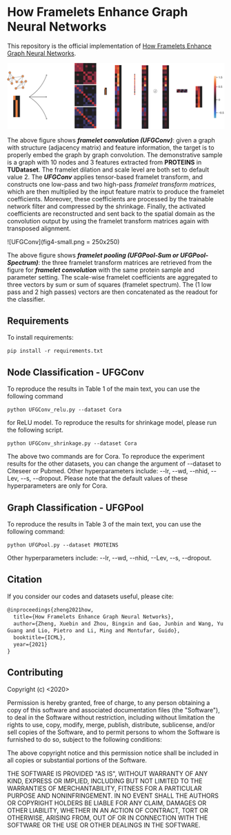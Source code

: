 
# How Framelets Enhance Graph Neural Networks

This repository is the official implementation of [How Framelets Enhance Graph Neural Networks](https://arxiv.org/abs/2102.06986).

![UFGConv](fig1.png)

The above figure shows ***framelet convolution (UFGConv)***: given a graph with structure (adjacency matrix) and feature information, the target is to properly embed the graph by graph convolution. The demonstrative sample is a graph with 10 nodes and 3 features extracted from **PROTEINS** in **TUDataset**. The framelet dilation and scale level are both set to default value 2. The ***UFGConv*** applies tensor-based framelet transform, and constructs one low-pass and two high-pass *framelet transform matrices*, which are then multiplied by the input feature matrix to produce the framelet coefficients. Moreover, these coefficients are processed by the trainable network filter and compressed by the shrinkage. Finally, the activated coefficients are reconstructed and sent back to the spatial domain as the convolution output by using the framelet transform matrices again with transposed alignment.

![UFGConv](fig4-small.png = 250x250)

The above figure shows ***framelet pooling (UFGPool-Sum or UFGPool-Spectrum)***: the three framelet transform matrices are retrieved from the figure for ***framelet convolution*** with the same protein sample and parameter setting. The scale-wise framelet coefficients are aggregated to three vectors by sum or sum of squares (framelet spectrum). The (1 low pass and 2 high passes) vectors are then concatenated as the readout for the classifier.


## Requirements

To install requirements:

```
pip install -r requirements.txt
```

## Node Classification - UFGConv
To reproduce the results in Table 1 of the main text, you can use the following command

```
python UFGConv_relu.py --dataset Cora
```
for ReLU model. To reproduce the results for shrinkage model, please run the following script.

```
python UFGConv_shrinkage.py --dataset Cora
```
The above two commands are for Cora. To reproduce the experiment results for the other datasets, you can change the argument of --dataset to Citeseer or Pubmed. Other hyperparameters include: --lr, --wd, --nhid, --Lev, --s, --dropout. Please note that the default values of these hyperparameters are only for Cora. 

## Graph Classification - UFGPool
To reproduce the results in Table 3 of the main text, you can use the following command:

```
python UFGPool.py --dataset PROTEINS
```
Other hyperparameters include: --lr, --wd, --nhid, --Lev, --s, --dropout.

## Citation 
If you consider our codes and datasets useful, please cite:
```
@inproceedings{zheng2021how,
  title={How Framelets Enhance Graph Neural Networks},
  author={Zheng, Xuebin and Zhou, Bingxin and Gao, Junbin and Wang, Yu Guang and Lio, Pietro and Li, Ming and Montufar, Guido},
  booktitle={ICML},
  year={2021}
}
```

## Contributing
Copyright (c) <2020>

Permission is hereby granted, free of charge, to any person obtaining a copy of this software and associated documentation files (the "Software"), to deal in the Software without restriction, including without limitation the rights to use, copy, modify, merge, publish, distribute, sublicense, and/or sell copies of the Software, and to permit persons to whom the Software is furnished to do so, subject to the following conditions:

The above copyright notice and this permission notice shall be included in all copies or substantial portions of the Software.

THE SOFTWARE IS PROVIDED "AS IS", WITHOUT WARRANTY OF ANY KIND, EXPRESS OR IMPLIED, INCLUDING BUT NOT LIMITED TO THE WARRANTIES OF MERCHANTABILITY, FITNESS FOR A PARTICULAR PURPOSE AND NONINFRINGEMENT. IN NO EVENT SHALL THE AUTHORS OR COPYRIGHT HOLDERS BE LIABLE FOR ANY CLAIM, DAMAGES OR OTHER LIABILITY, WHETHER IN AN ACTION OF CONTRACT, TORT OR OTHERWISE, ARISING FROM, OUT OF OR IN CONNECTION WITH THE SOFTWARE OR THE USE OR OTHER DEALINGS IN THE SOFTWARE.
